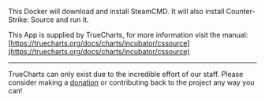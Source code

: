 This Docker will download and install SteamCMD. It will also install Counter-Strike: Source and run it.


This App is supplied by TrueCharts, for more information visit the manual: [https://truecharts.org/docs/charts/incubator/cssource](https://truecharts.org/docs/charts/incubator/cssource)

---

TrueCharts can only exist due to the incredible effort of our staff.
Please consider making a [donation](https://truecharts.org/docs/about/sponsor) or contributing back to the project any way you can!
